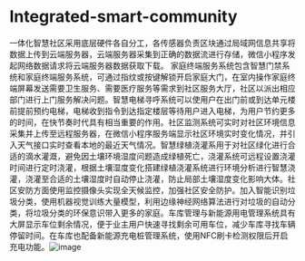# Integrated-smart-community
一体化智慧社区采用底层硬件各自分工，各传感器负责区块通过局域网信息共享将数据上传到云端服务器，云端服务器采集到正确的数据流进行存储，微信小程序发起网络数据请求将云端服务器数据获取下载。 
家庭终端服务系统包含智慧门禁系统和家庭终端服务系统，可通过指纹或按键解锁开启家庭大门，在室内操作家庭终端屏幕发送需要卫生服务、需要医疗服务等需求到社区服务大厅，社区以派出相应部门进行上门服务解决问题。智慧电梯寻呼系统可以使用户在出门前或到达单元楼前提前预约电梯，电梯收到指令到达指定楼层等待用户进入电梯，为用户节约更多的时间，在快节奏时代具有相当重要的作用。社区监测系统可实时对社区环境信息采集并上传至远程服务器，在微信小程序服务端显示社区环境实时变化情况，并引入天气接口实时查看本地的最近天气情况。智慧绿植浇灌系用于对社区绿化进行合适的滴水灌溉，避免因土壤环境湿度问题造成绿植死亡，浇灌系统可远程设置浇灌时间进行定时浇灌，根据土壤湿度变化搭建绿植浇灌系统进行环境分析进行智慧浇灌，浇灌至合适的土壤湿度时自动停止浇灌，防止局部土壤湿度变化影响大体。社区安防方面使用监控摄像头实现全天候监控，加强社区安全防护。加入智能识别垃圾分类，使用机器视觉训练大量模型，利用边缘神经网络算法进行对垃圾的自动分类，将垃圾分类的环保意识带入更多的家庭。车库管理与新能源用电管理系统具有大屏显示车位剩余情况，便于业主用户快速寻找剩余可用车位，减少车库寻找车辆停留时间。在车库也配备新能源充电桩管理系统，使用NFC刷卡检测权限后开启充电功能。![image](https://github.com/widfly/Integrated-smart-community/assets/93118468/73afa35e-f701-485a-8a2a-f6e10e5bc5e5)
